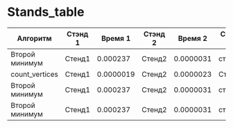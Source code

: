 # Stands_table
|Алгоритм|Стэнд 1|Время 1|Стэнд 2|Время 2|Стэнд 3|Время 3|Стэнд 4|Время 4|Стэнд 5|Время 5|Стэнд 6|Время 6|Стэнд 7|Время 7|Стэнд 8|Время 8|Стэнд 9|Время 9|Стэнд 10|Время 10|
|-|-|-|-|-|-|-|-|-|-|-|-|-|-|-|-|-|-|-|-|-|
|Второй минимум|Стенд1|0.000237|Стенд2|0.0000031|стенд3|0.0000041|стенд4|0.0000041|Стенд5|0.0000035|
|count_vertices|Стенд1|0.0000019|Стенд2|0.0000023|Стенд3|0.0000041|Стенд4|0.0000038|Стенд5|0.0000032|
|Второй минимум|Стенд1|0.000237|Стенд2|0.0000031|стенд3|0.0000041|стенд4|0.0000041|Стенд5|0.0000035|
|Второй минимум|Стенд1|0.000237|Стенд2|0.0000031|стенд3|0.0000041|стенд4|0.0000041|Стенд5|0.0000035|
